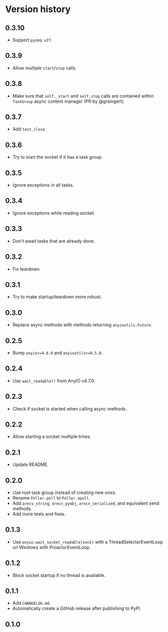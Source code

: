 # Version history

## 0.3.10

- Support `pyzmq v27`.

## 0.3.9

- Allow multiple `start`/`stop` calls.

## 0.3.8

- Make sure that `self._start` and `self.stop` calls are contained within `TaskGroup` async context manager (PR by @graingert).

## 0.3.7

- Add `test_close`.

## 0.3.6

- Try to start the socket if it has a task group.

## 0.3.5

- Ignore exceptions in all tasks.

## 0.3.4

- Ignore exceptions while reading socket.

## 0.3.3

- Don't await tasks that are already done.

## 0.3.2

- Fix teardown.

## 0.3.1

- Try to make startup/teardown more robust.

## 0.3.0

- Replace async methods with methods returning `anyioutils.Future`.

## 0.2.5

- Bump `anyio>=4.8.0` and `anyioutils>=0.5.0`.

## 0.2.4

- Use `wait_readable()` from AnyIO v4.7.0.

## 0.2.3

- Check if socket is started when calling async methods.

## 0.2.2

- Allow starting a socket multiple times.

## 0.2.1

- Update README.

## 0.2.0

- Use root task group instead of creating new ones.
- Rename `Poller.poll` to `Poller.apoll`.
- Add `arecv_string`, `arecv_pyobj`, `arecv_serialized`, and equivalent send methods.
- Add more tests and fixes.

## 0.1.3

- Use `anyio.wait_socket_readable(sock)` with a ThreadSelectorEventLoop on Windows with ProactorEventLoop.

## 0.1.2

- Block socket startup if no thread is available.

## 0.1.1

- Add `CHANGELOG.md`.
- Automatically create a GitHub release after publishing to PyPI.

## 0.1.0
